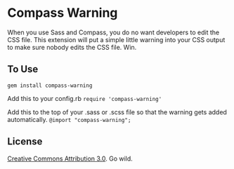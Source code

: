 Compass Warning
==========================

When you use Sass and Compass, you do no want developers to edit the CSS file. This extension will put a simple little warning into your CSS output to make sure nobody edits the CSS file. Win.

## To Use

`gem install compass-warning`

Add this to your config.rb
`require 'compass-warning'`

Add this to the top of your .sass or .scss file so that the warning gets added automatically.
`@import "compass-warning";`


## License
[Creative Commons Attribution 3.0](http://creativecommons.org/licenses/by/3.0). Go wild.
